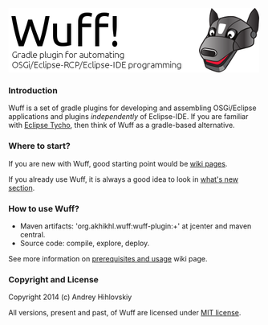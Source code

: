 ![Wuff logo](media/logo.png "Wuff logo")

### Introduction

Wuff is a set of gradle plugins for developing and assembling OSGi/Eclipse applications and plugins *independently* of Eclipse-IDE. If you are familiar with [Eclipse Tycho](https://www.eclipse.org/tycho/), then think of Wuff as a gradle-based alternative.

### Where to start?

If you are new with Wuff, good starting point would be [wiki pages](../../wiki).

If you already use Wuff, it is always a good idea to look in [what's new section](whatsnew.md).

### How to use Wuff?

- Maven artifacts: 'org.akhikhl.wuff:wuff-plugin:+' at jcenter and maven central.
- Source code: compile, explore, deploy.

See more information on [prerequisites and usage](../../wiki/Prerequisites-and-usage) wiki page.

### Copyright and License

Copyright 2014 (c) Andrey Hihlovskiy

All versions, present and past, of Wuff are licensed under [MIT license](LICENSE).

